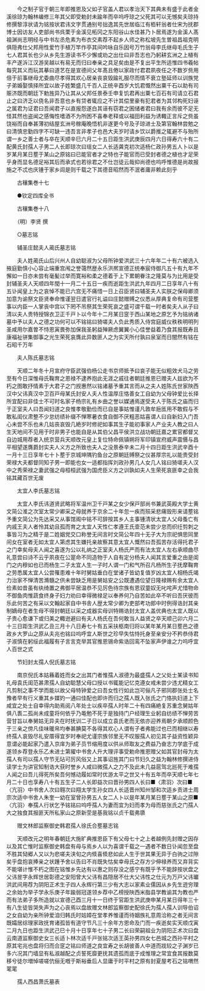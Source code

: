 <!-- { "loadSidebar": true } -->
　　今之制子官于朝三年即推恩及父如子官盖人君以孝治天下其典未有盛于此者金溪徐琼为翰林编修三年其父即受勅封未踰年而卒呜呼琼之父死其可以无憾矣夫琼持修撰黎淳状请为铭按状君讳文字贯通别号拙逸其先世居临江有栢轩翁者仕宋为抚郡博士因访友人吏部尚书呉栗于金溪见柘冈之东阳谷山水佳甚乃卜居焉遂为金溪人髙祖渊尚志明经与中书左丞危素为布衣交素荐不起乡人师之称松坡先生曽祖昌祖克明俱隠弗仕父邦用性爱竹手植万竿作亭其间吟咏自乐因号万竹翁母李氏继母毛氏生子七人君其长也少从乡先生游读书不少懈或劝之出仕曰非吾志也乃躬耕玄洲之上植有丰产遂泝江汉游吴越以有易无而归曰奉亲之具足矣由是不复出平生所适惟四书羲帖每究其义而玩其摹曰道艺在是宣德间父年髙且倦以家政付君君夙夜任之不数岁赀用倍于前事继母尤委曲尽孝得其欢心居亲丧哀毁踰礼服尽而情不衰立塾延师以训族党子弟婚娶慎择所宜以故子姓繁盛几千百人正统辛酉岁大饥君慨然出粟千石以助有司赈济既而朝廷下勅旌异乃让其从父邦任景泰壬申复饥君再出粟七百石有司请立石君止之曰济乏以侥名非吾意也乡有贷者辄应之不计其偿里豪有犯君者为其邻构死妇诬之属君为证君曰吾闻君子以直报怨遂白其诬有窃君之囷储者君曰我有余而彼不足无怪其然也盗闻之感悔性嗜酒不为所困不喜奉老释或以福田利益为诱輙正言斥之赀虽饶裕而自奉甚薄初结屋玄洲号稼庵晚悟机非遂更今号及子琼进士及第官翰林尝勉之曰清慎忠勤四字不可缺一违吾言非孝子也邑大夫岁时请乡饮以爵推之辄避不与殆所谓一乡之善士者与卒在天顺辛巳六月二十五日距生洪武庚辰四月六日得寿六十有二配黄氏封孺人子男二人长即琼次曰瑶女二人长适龚克初次适杨仁政孙男五人卜以是岁某月某日塟于某山之原铭曰已能官者才之特也子能官而已受封者德之植也才足荣乎身而显名德足裕其后而承式也若徐君之不仕岂徒云哉抑尚德也呜呼惟德是尚故报施之不忒也庆锺于家乡闾是则千载之下其德音昭然而不泯者庸非赖此刻乎

　　古穰集巻十七

　　●钦定四库全书

　　古穰集巻十八

　　（明）李贤 撰

　　○墓志铭

　　辅圣庄懿夫人蔺氏墓志铭

　　夫人姓蔺氏山后兴州人自幼聪淑为父母所钟爱洪武三十六年年二十有六被选入掖庭勤慎小心容止端重宫闱之誉蔼然歴永乐洪熈宣德正统奉宸侍御凡五十有九年不懈如一日亦未尝有毫髪过举而寛裕和柔之德着于上下累朝眷注之隆莫与为比用是受封辅圣夫人天顺四年閠十一月二十五日一疾而逝距生洪武九年四月二日享年八十有五讣闻皇上为之哀悼不能已六宫无不痛惜一日上召臣贤曰辅圣夫人实朕之保母卿须加意为谕祭文臣贤奉命惟谨翌日遣官行礼谥曰庄懿赠赙之仪悉从厚典复命有司营塟事以内臣一人掌丧中宫以下罔不吊祭其生荣死哀之盛可谓千载一时者矣夫人从子曰清以夫人贵特授锦衣卫正千戸卜以今年十二月某日窆于西山某地之原乞予为铭纳诸墓中予以夫人之德之功何可以不铭铭曰猗嗟夫人负此秀质入侍宫庭威仪秩秩明明列圣咸用尔嘉曽不恃恩寅畏弥加保我圣躬益殚厥虑翼翼小心佳誉益着乃食其报既寿且康福祉骈集御事之光生荣死哀膺此异数匪人之为实天所付孰曰泉室而日闇然有铭在石昭千万年

　　夫人陈氏墓志铭

　　天顺二年冬十月宣府守臣武强伯杨公走书京师抵予曰哀子能无似粗效犬马之劳至有今日深惟母氏鞠育之恩禄不逮养抱此无涯之戚往者朝廷推恩已赠夫人兹欲为不朽之图敢抒情素于大君子之门觊惠然以铭诸墓予重其言而从之夫人姓陈氏世家陜西汉中父讳真汉中卫百戸母某氏封安人夫人性温厚庄恪善女工自幼为父母钟爱比长择所宜配曰非佳士不可时名家子杨宗礼有乡曲之誉以媒通焉遂受夫人于陈氏之庙而归于正室夫人曰吾闻妇道之良惟孝敬勤俭而已自是事姑惟谨凡敦牟巵匜用不敢假与不敢私闺仪肃整不少怠纺绩补缀不惮寒暑衣食自御不厌粗恶姑喜谓人曰自新妇入门吾心未尝不乐也未几姑丧哀毁几絶岁时修祀如事其生子能初事家人产业夫人教之曰人生天地间不见用于时非男子也能自是从其伯父昌平侯洪立战功朝廷嘉之累官都督又自边城用荐者入统京营兵天顺改元皇上复位特命佩镇朔将军印镇宣府威声震慑与昌平相望遂膺爵封实夫人义方之所致也夫人之没景泰辛未二月十四日距生洪武辛酉十一月十三日享年七十卜塟于京城坤隅钓鱼台之原朝廷赙祭之仪甚厚宗礼以能贵受封荣禄大夫都督同知子男一即能也女一适都指挥刘政孙男几人女几人铭曰猗嗟夫人汉中之秀荣禄之妻武强之母桓桓武强为国虎臣义方之训孰如夫人生荣死哀匪幸之会我铭其藏百世无废 

　　太宜人李氏墓志铭

　　太宜人李氏讳道贤武略将军温州卫千戸某之女少保戸部尚书兼武英殿大学士黄文简公淮之次室太常少卿采之母就养于京余二十年忽一疾而殒采悲痛毁形来请塟铭予重文简公为先达采又从事馆阁中铭不可辞按其乡人主事锺清状太宜人父母蚤亡有内戚王夫人者怜其幼且孤而育之太宜人天性仁孝遵王氏壸范未尝少怠而织纴剪刺之事皆习为之精于是二姓姻党交口称誉无间言时文简公年四十无子大为宗祀惧思同里闬女在室者无如太宜人第虑其生嫌托亲故察其意太宜人慨然曰吾孤苦存活得托君子之门幸矣母夫人闻之喜遂为公以礼纳之正室夫人杨氏严而有法太宜人左右承顺曲尽礼意尝曰诗不云乎夙夜在公寔命不同造物于人自有定分杨夫人闻其言爱重之由是闺门之内穆如也已而杨生二子太宜人生一子时人谓一门和气所召凡杨所生子抚摩鞠育之劳悉属太宜人公尝罹患难十年时舅姑垂白在堂诸子皆幼复值岁凶太宜人相杨氏竭力治家不惮清苦滫髓之供未尝缺乏用是舅姑安之公既遭遇位望日隆禄赐有余太宜人俭素如昔虽有纨绮置之弗御平居温恭不见厉色待宗族有恩驭童奴无叱咤声尤惜物命不御鱼肉惟蔬食终身子妇力劝曰幸得微禄足以奉养何乃自苦如此卒不听曰吾厌彼而乐此何苦之有采以文翰起家自中书舎人歴太常少卿为吏部考功郎中时例得诰封其亲制嫡母在者生母不得封朝廷以采之成器实母训特赐诰封太宜人盖优典也太宜人既以子贵心愈谦下或归美之輙逊避曰有夫人杨氏在吾何敢当人益贤之卒天顺己卯六月二十三日距生洪武乙丑三月十八日寿七十有五采扶柩南归将以某年某月某日塟邑之德政乡大罗山之原从夫兆也铭曰呜呼宜人斯世之珍早失怙恃托身至亲安分不矜恭侍君子淑慎在躬绥此福履有子言言克举其官推恩锡命紫诰回鸾不坠家声伊谁之力呜呼宜人百世之式

　　节妇封太孺人倪氏墓志铭

　　南京倪氏本姑蘓着姓而女之出其门者惟孺人淑德为最盛孺人之父处士某读书知礼母袁氏闺范甚肃孺人自幼聪慧父母口授以书辄能记忆克遵女戒未尝少违尤精女工凡剪制之事不学而能以故父母特钟爱之曰吾女性行如此岂可俪凡子邪同郡张处士名豫者早有行义重其乡媒妁一通曰佳配也即许而归之孺人既入张氏之门恪执妇道上下咸宜之处士自幸得内助焉阅八年处士以疾卒孺人时年二十有四痛絶复苏重念舅姑年俱八袠二孤尚未成童将何依乎乃黾勉不死于是独持门户经理生业躬自纺绩不惮劳苦营甘旨以奉舅姑无异夫在时抚训二子日以成立袁氏老而无依亦迎养焉朝夕承顺颜色于三亲之傍凡佳味暖帛均奉甚腆莫不各得其欢心人谓有子者弗能过也已而相继以寿终孺人哀毁尽礼安厝得宜岁时奉祀尤谨宗族邻里无不叹服孺人初见其子益资性颖异意谓必能起家乃遣入京庠为弟子员节缩用度以供从师取友之费益乃奋志力学底于成遂领乡荐登永乐乙未进士第擢中书舍人升大理评事受勅命推恩赠父如其官封母为太孺人有司以孺人守节无玷可厉风俗又上其事诏旌其门曰节妇久之益为翰林修撰进侍读学士为讲官知制诰大获时誉乡人咸曰微孺人之力不及此未几益扈驾北廵死于难孺人闻之曰吾儿得死所矣吾何憾动履如常时优游太平之世又十有五年而卒天顺七年七月二十日也享寿八十有五生子二人长即益次曰晋孙男四人长曰■〈肃羽〉次曰■〈亢羽〉中书舍人次曰翱次曰翔太学生孙女四人长适晋州知州邹和次适乡贡进士周宗次适中书舍人朱奎一幼在室曾孙男五人女二人卜以是年某月某日塟于某山之原■〈亢羽〉奉孺人行状乞予铭铭曰呜呼孺人为妻而宜为妇而孝为母而慈张氏之门孺人大之独食其报匪天所私家山之原新茔是基我铭以贞千载弗隳

　　赠文林郎监察御史韩君孺人徐氏合塟墓志铭

　　天顺改元之明年春朝廷大施旷典推恩臣下有父母七十之上者越例先封赠之因存以及其亡惟时监察御史韩盘有母与焉乡人以为喜谓千载之一遇者不数日讣闻忽至盘不胜其恸郷人又以为悲嗟夫浃旬之内倐喜倐悲如此人生于世其果无异于白驹之过隙矣乎盘抱哀捧亲之状踵予舍以告曰不肖既失怙矣幸母氏之存方少伸禄养而又弃背实不能堪计惟不朽之图在铭惟乡先达有以惠之则存没之感宁有既乎予不能辞按状盘之父讳昱字永辉世居彰德之安阳曾大父讳有昌隠居不仕大父讳性之仕元为万戸父讳瓛洪武间用荐为阴阳正术生子四人永辉行第三少有大志以家素业儒因从乡先生逰穷理之余始为举子学永乐庚子年踰弱冠遂领乡荐中乙榜授陜西米脂县学教谕其为教也严而有法弟子多所造就以宣德己酉三月十一日终于官距生洪武庚申某月某日得年三十有八生徒皆哭失声为之心丧焉以盘故赠文林郎监察御史配徐氏为孺人孺人训导伯诏之女自幼为亲所钟爱洎归韩氏时姑嫜在堂孝养惟谨而待姻族礼意周洽称之者无间言既孀居综理家政抚育诸孤皆有道守节凡三十余年方恩命及门而一疾逝矣实天顺戊寅二月九日也距生洪武己巳十月十日享年七十子男二长曰荣嗣祖业为阴阳正术次曰盘云南道监察御史女三长适卜林次适千戸张铭次适王英孙男四女七邑城之西孙平村之原其宅兆也盘将归而合窆之铭曰师道之良宜寿之长胡彼善人中道而戕较之子渊岁已多六况其门墙显有私淑越配之贞誓死靡更抚其遗孤而底于成惟理之常宜食其报数莫移兮徒尔増悼嗟嗟伉俪无嘅于斯裕垂后人显庸于时平村之原有封夏屋考石之铭喟然毣毣

　　孺人西昌萧氏墓表

